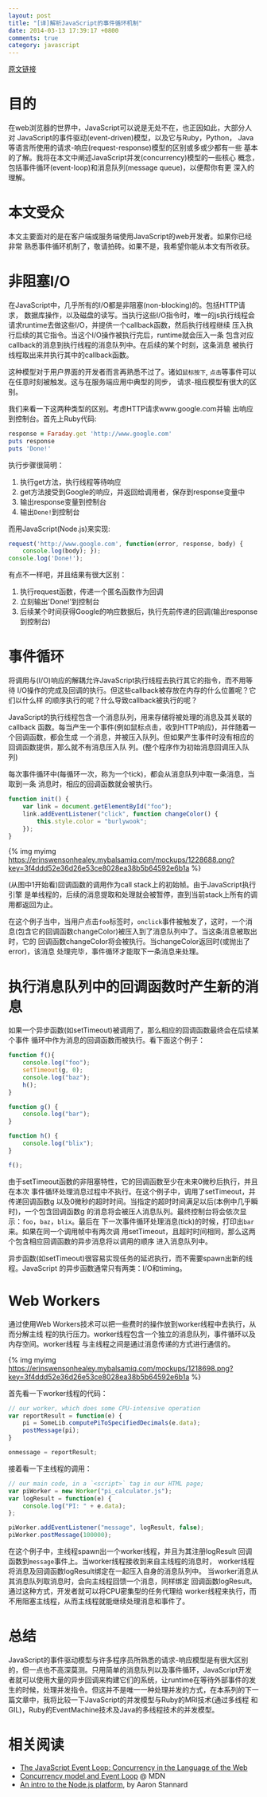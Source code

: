 ```yaml
---
layout: post
title: "[译]解析JavaScript的事件循环机制"
date: 2014-03-13 17:39:17 +0800
comments: true
category: javascript
---
```

[原文链接](http://blog.carbonfive.com/2013/10/27/the-javascript-event-loop-explained/)

目的
====
在web浏览器的世界中，JavaScript可以说是无处不在，也正因如此，大部分人对
JavaScript的事件驱动(event-driven)模型，以及它与Ruby，Python，
Java等语言所使用的请求-响应(request-response)模型的区别或多或少都有一些
基本的了解。我将在本文中阐述JavaScript并发(concurrency)模型的一些核心
概念，包括事件循环(event-loop)和消息队列(message queue)，以便帮你有更
深入的理解。<!--more-->


本文受众
========
本文主要面对的是在客户端或服务端使用JavaScript的web开发者。如果你已经非常
熟悉事件循环机制了，敬请拍砖。如果不是，我希望你能从本文有所收获。


非阻塞I/O
=========
在JavaScript中，几乎所有的I/O都是非阻塞(non-blocking)的。包括HTTP请求，
数据库操作，以及磁盘的读写。当执行这些I/O指令时，唯一的js执行线程会
请求runtime去做这些I/O，并提供一个callback函数，然后执行线程继续
压入执行后续的其它指令。当这个I/O操作被执行完后，runtime就会压入一条
包含对应callback的消息到执行线程的消息队列中。在后续的某个时刻，这条消息
被执行线程取出来并执行其中的callback函数。

这种模型对于用户界面的开发者而言再熟悉不过了。诸如`鼠标按下`,
`点击`等事件可以在任意时刻被触发。这与在服务端应用中典型的同步，
请求-相应模型有很大的区别。

我们来看一下这两种类型的区别。考虑HTTP请求www.google.com并输
出响应到控制台。首先上Ruby代码:

```ruby
response = Faraday.get 'http://www.google.com'
puts response
puts 'Done!'
```
执行步骤很简明：

1. 执行get方法，执行线程等待响应
2. get方法接受到Google的响应，并返回给调用者，保存到response变量中
3. 输出response变量到控制台
4. 输出`Done!`到控制台

而用JavaScript(Node.js)来实现:
```javascript
request('http://www.google.com', function(error, response, body) {
    console.log(body); });
console.log('Done!');
```

有点不一样吧，并且结果有很大区别：

1. 执行request函数，传递一个匿名函数作为回调
2. 立刻输出'Done!'到控制台
3. 后续某个时间获得Google的响应数据后，执行先前传递的回调(输出response到控制台)


事件循环
========
将调用与(I/O)响应的解耦允许JavaScript执行线程去执行其它的指令，而不用等待
I/O操作的完成及回调的执行。但这些callback被存放在内存的什么位置呢？它们以什么样
的顺序执行的呢？什么导致callback被执行的呢？

JavaScript的执行线程包含一个消息队列，用来存储将被处理的消息及其关联的callback
函数。每当产生一个事件(例如鼠标点击，收到HTTP响应)，并伴随着一个回调函数，都会生成
一个消息，并被压入队列。但如果产生事件时没有相应的回调函数提供，那么就不有消息压入队
列。(整个程序作为初始消息回调压入队列)

每次事件循环中(每循环一次，称为一个tick)，都会从消息队列中取一条消息，当取到一条
消息时，相应的回调函数就会被执行。

```javascript
function init() {
    var link = document.getElementById("foo");
    link.addEventListener("click", function changeColor() {
        this.style.color = "burlywook";
    });
}
```

{% img myimg https://erinswensonhealey.mybalsamiq.com/mockups/1228688.png?key=3f4ddd52e36d26e53ce8028ea38b5b64592e6b1a %}

(从图中1开始看)回调函数的调用作为call stack上的初始帧。由于JavaScript执行引擎
是单线程的，后续的消息提取和处理就会被暂停，直到当前stack上所有的调用都返回为止。

在这个例子当中，当用户点击`foo`标签时，`onclick`事件被触发了，这时，一个消息(包含它的回调函数changeColor)被压入到了消息队列中了。当这条消息被取出时，它的
回调函数changeColor将会被执行。当changeColor返回时(或抛出了error)，该消息
处理完毕，事件循环才能取下一条消息来处理。


执行消息队列中的回调函数时产生新的消息
====================================
如果一个异步函数(如setTimeout)被调用了，那么相应的回调函数最终会在后续某个事件
循环中作为消息的回调函数而被执行。看下面这个例子：
```javascript
function f(){
	console.log("foo");
	setTimeout(g, 0);
	console.log("baz");
	h();
}

function g() {
	console.log("bar");
}

function h() {
	console.log("blix");
}

f();
```

由于setTimeout函数的非阻塞特性，它的回调函数至少在未来0微秒后执行，并且在本次
事件循环处理消息过程中不执行。在这个例子中，调用了setTimeout，并传递回调函数g
以及0微秒的超时时间。当指定的超时时间满足以后(本例中几乎瞬时)，一个包含回调函数g
的消息将会被压人消息队列。最终控制台将会依次显示：`foo`，`baz`，`blix`。最后在
下一次事件循环处理消息(tick)的时候，打印出`bar`来。如果在同一个调用帧中有两次调
用setTimeout，且超时时间相同，那么这两个包含相应回调函数的异步消息将以调用的顺序
进入消息队列中。

异步函数(如setTimeout)很容易实现任务的延迟执行，而不需要spawn出新的线程。JavaScript
的异步函数通常只有两类：I/O和timing。


Web Workers
===========
通过使用Web Workers技术可以把一些费时的操作放到worker线程中去执行，从而分解主线
程的执行压力。worker线程包含一个独立的消息队列，事件循环以及内存空间。worker线程
与主线程之间是通过消息传递的方式进行通信的。

{% img myimg https://erinswensonhealey.mybalsamiq.com/mockups/1218698.png?key=3f4ddd52e36d26e53ce8028ea38b5b64592e6b1a %}

首先看一下worker线程的代码：
```javascript
// our worker, which does some CPU-intensive operation
var reportResult = function(e) {
	pi = SomeLib.computePiToSpecifiedDecimals(e.data);
	postMessage(pi);
}

onmessage = reportResult;
```

接着看一下主线程的调用：
```javascript
// our main code, in a `<script>` tag in our HTML page;
var piWorker = new Worker("pi_calculator.js");
var logResult = function(e) {
	console.log("PI: " + e.data);
};

piWorker.addEventListener("message", logResult, false);
piWorker.postMessage(100000);
```
在这个例子中，主线程spawn出一个worker线程，并且为其注册logResult
回调函数到`message`事件上。当worker线程接收到来自主线程的消息时，
worker线程将消息及回调函数logResult绑定在一起压入自身的消息队列中。
当worker消息从其消息队列取消息时，会向主线程回馈一个消息，同样绑定
回调函数logResult。通过这种方式，开发者就可以将CPU密集型的任务代理给
worker线程来执行，而不用阻塞主线程，从而主线程就能继续处理消息和事件了。


总结
====
JavaScript的事件驱动模型与许多程序员所熟悉的请求-响应模型是有很大区别
的，但一点也不高深莫测。只用简单的消息队列以及事件循环，JavaScript开发
者就可以使用大量的异步回调来构建它们的系统，让runtime在等待外部事件的发
生的时候，处理并发指令。但这并不是唯一一种处理并发的方式，在本系列的下一
篇文章中，我将比较一下JavaScript的并发模型与Ruby的MRI技术(通过多线程
和GIL)，Ruby的EventMachine技术及Java的多线程技术的并发模型。


相关阅读
========
* [The JavaScript Event Loop: Concurrency in the Language of the Web](https://docs.google.com/presentation/d/1KtgaIvDQwMaqZ6ax3zU2oka62sF2ZQSPv1SEirD-XtY/edit?usp=sharing)
* [Concurrency model and Event Loop](https://developer.mozilla.org/en-US/docs/Web/JavaScript/Guide/EventLoop) @ MDN
* [An intro to the Node.js platform](http://www.aaronstannard.com/post/2011/12/14/Intro-to-NodeJS-for-NET-Developers.aspx), by Aaron Stannard
